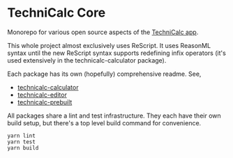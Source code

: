 # TechniCalc Core

Monorepo for various open source aspects of the [TechniCalc app](https://apps.apple.com/gb/app/technicalc-calculator/id1504965415).

This whole project almost exclusively uses ReScript. It uses ReasonML syntax until the new ReScript syntax supports redefining infix operators (it's used extensively in the technicalc-calculator package).

Each package has its own (hopefully) comprehensive readme. See,

- [technicalc-calculator](https://github.com/jacobp100/technicalc-core/tree/master/packages/technicalc-calculator)
- [technicalc-editor](https://github.com/jacobp100/technicalc-core/tree/master/packages/technicalc-editor)
- [technicalc-prebuilt](https://github.com/jacobp100/technicalc-core/tree/master/packages/technicalc-prebuilt)

All packages share a lint and test infrastructure. They each have their own build setup, but there's a top level build command for convenience.

```
yarn lint
yarn test
yarn build
```
